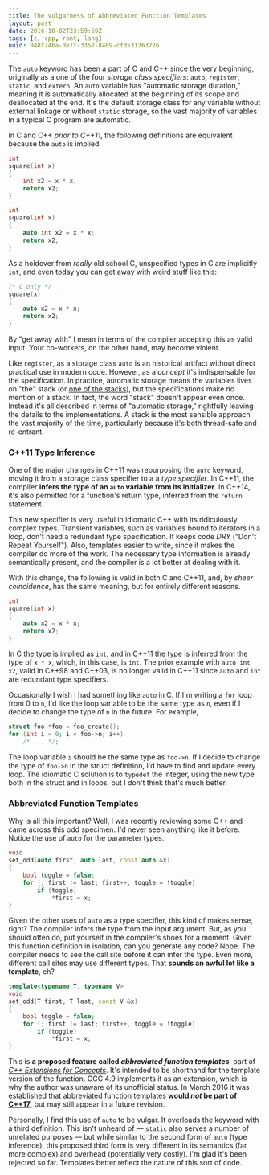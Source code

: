 ```yaml
---
title: The Vulgarness of Abbreviated Function Templates
layout: post
date: 2016-10-02T23:59:59Z
tags: [c, cpp, rant, lang]
uuid: 048f746a-de7f-3357-8409-cfd531363726
---
```


The `auto` keyword has been a part of C and C++ since the very
beginning, originally as a one of the four *storage class specifiers*:
`auto`, `register`, `static`, and `extern`. An `auto` variable has
"automatic storage duration," meaning it is automatically allocated at
the beginning of its scope and deallocated at the end. It's the
default storage class for any variable without external linkage or
without `static` storage, so the vast majority of variables in a
typical C program are automatic.

In C and C++ *prior to C++11*, the following definitions are
equivalent because the `auto` is implied.

~~~c
int
square(int x)
{
    int x2 = x * x;
    return x2;
}

int
square(int x)
{
    auto int x2 = x * x;
    return x2;
}
~~~

As a holdover from *really* old school C, unspecified types in C are
implicitly `int`, and even today you can get away with weird stuff
like this:

~~~c
/* C only */
square(x)
{
    auto x2 = x * x;
    return x2;
}
~~~

By "get away with" I mean in terms of the compiler accepting this as
valid input. Your co-workers, on the other hand, may become violent.

Like `register`, as a storage class `auto` is an historical artifact
without direct practical use in modern code. However, as a *concept*
it's indispensable for the specification. In practice, automatic
storage means the variables lives on "the" stack (or [one of the
stacks][safestack]), but the specifications make no mention of a
stack. In fact, the word "stack" doesn't appear even once. Instead
it's all described in terms of "automatic storage," rightfully leaving
the details to the implementations. A stack is the most sensible
approach the vast majority of the time, particularly because it's both
thread-safe and re-entrant.

### C++11 Type Inference

One of the major changes in C++11 was repurposing the `auto` keyword,
moving it from a storage class specifier to a a *type specifier*. In
C++11, the compiler **infers the type of an `auto` variable from its
initializer**. In C++14, it's also permitted for a function's return
type, inferred from the `return` statement.

This new specifier is very useful in idiomatic C++ with its
ridiculously complex types. Transient variables, such as variables
bound to iterators in a loop, don't need a redundant type
specification. It keeps code *DRY* ("Don't Repeat Yourself"). Also,
templates easier to write, since it makes the compiler do more of the
work. The necessary type information is already semantically present,
and the compiler is a lot better at dealing with it.

With this change, the following is valid in both C and C++11, and, by
*sheer coincidence*, has the same meaning, but for entirely different
reasons.

~~~c
int
square(int x)
{
    auto x2 = x * x;
    return x2;
}
~~~

In C the type is implied as `int`, and in C++11 the type is inferred
from the type of `x * x`, which, in this case, is `int`. The prior
example with `auto int x2`, valid in C++98 and C++03, is no longer
valid in C++11 since `auto` and `int` are redundant type specifiers.

Occasionally I wish I had something like `auto` in C. If I'm writing a
`for` loop from 0 to `n`, I'd like the loop variable to be the same
type as `n`, even if I decide to change the type of `n` in the future.
For example,

~~~c
struct foo *foo = foo_create();
for (int i = 0; i < foo->n; i++)
    /* ... */;
~~~

The loop variable `i` should be the same type as `foo->n`. If I decide
to change the type of `foo->n` in the struct definition, I'd have to
find and update every loop. The idiomatic C solution is to `typedef`
the integer, using the new type both in the struct and in loops, but I
don't think that's much better.

### Abbreviated Function Templates

Why is all this important? Well, I was recently reviewing some C++ and
came across this odd specimen. I'd never seen anything like it before.
Notice the use of `auto` for the parameter types.

~~~c++
void
set_odd(auto first, auto last, const auto &x)
{
    bool toggle = false;
    for (; first != last; first++, toggle = !toggle)
        if (toggle)
            *first = x;
}
~~~

Given the other uses of `auto` as a type specifier, this kind of makes
sense, right? The compiler infers the type from the input argument.
But, as you should often do, put yourself in the compiler's shoes for
a moment. Given this function definition in isolation, can you
generate any code? Nope. The compiler needs to see the call site
before it can infer the type. Even more, different call sites may use
different types. That **sounds an awful lot like a template**, eh?

~~~c++
template<typename T, typename V>
void
set_odd(T first, T last, const V &x)
{
    bool toggle = false;
    for (; first != last; first++, toggle = !toggle)
        if (toggle)
            *first = x;
}
~~~

This is **a proposed feature called *abbreviated function
templates***, part of [*C++ Extensions for Concepts*][concepts]. It's
intended to be shorthand for the template version of the function. GCC
4.9 implements it as an extension, which is why the author was unaware
of its unofficial status. In March 2016 it was established that
[abbreviated function templates **would *not* be part of
C++17**][reject], but may still appear in a future revision.

Personally, I find this use of `auto` to be vulgar. It overloads the
keyword with a third definition. This isn't unheard of — `static` also
serves a number of unrelated purposes — but while similar to the
second form of `auto` (type inference), this proposed third form is
very different in its semantics (far more complex) and overhead
(potentially very costly). I'm glad it's been rejected so far.
Templates better reflect the nature of this sort of code.


[safestack]: http://clang.llvm.org/docs/SafeStack.html
[concepts]: http://www.open-std.org/jtc1/sc22/wg21/docs/papers/2015/n4361.pdf
[reject]: http://honermann.net/blog/2016/03/06/why-concepts-didnt-make-cxx17/
